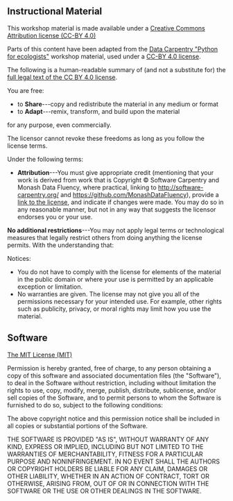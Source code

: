 ## Instructional Material

This workshop material is made available under a [Creative Commons Attribution license (CC-BY 4.0)][cc-by-human]

Parts of this content have been adapted from the [Data Carpentry "Python for ecologists"](http://www.datacarpentry.org/python-ecology-lesson/) workshop material, used under a [CC-BY 4.0 license](https://creativecommons.org/licenses/by/4.0/legalcode).

The following is a human-readable summary of (and not a substitute for) the [full legal text of the CC BY 4.0
license][cc-by-legal].

You are free:

* to **Share**---copy and redistribute the material in any medium or format
* to **Adapt**---remix, transform, and build upon the material

for any purpose, even commercially.

The licensor cannot revoke these freedoms as long as you follow the
license terms.

Under the following terms:

* **Attribution**---You must give appropriate credit (mentioning that
  your work is derived from work that is Copyright © Software
  Carpentry and Monash Data Fluency, where practical, linking to
  http://software-carpentry.org/ and https://github.com/MonashDataFluency), 
  provide a [link to the license][cc-by-human], 
  and indicate if changes were made. You may do
  so in any reasonable manner, but not in any way that suggests the
  licensor endorses you or your use.

**No additional restrictions**---You may not apply legal terms or
technological measures that legally restrict others from doing
anything the license permits.  With the understanding that:

Notices:

* You do not have to comply with the license for elements of the
  material in the public domain or where your use is permitted by an
  applicable exception or limitation.
* No warranties are given. The license may not give you all of the
  permissions necessary for your intended use. For example, other
  rights such as publicity, privacy, or moral rights may limit how you
  use the material.

## Software

[The MIT License (MIT)][mit-license]

Permission is hereby granted, free of charge, to any person obtaining
a copy of this software and associated documentation files (the
"Software"), to deal in the Software without restriction, including
without limitation the rights to use, copy, modify, merge, publish,
distribute, sublicense, and/or sell copies of the Software, and to
permit persons to whom the Software is furnished to do so, subject to
the following conditions:

The above copyright notice and this permission notice shall be
included in all copies or substantial portions of the Software.

THE SOFTWARE IS PROVIDED "AS IS", WITHOUT WARRANTY OF ANY KIND,
EXPRESS OR IMPLIED, INCLUDING BUT NOT LIMITED TO THE WARRANTIES OF
MERCHANTABILITY, FITNESS FOR A PARTICULAR PURPOSE AND
NONINFRINGEMENT. IN NO EVENT SHALL THE AUTHORS OR COPYRIGHT HOLDERS BE
LIABLE FOR ANY CLAIM, DAMAGES OR OTHER LIABILITY, WHETHER IN AN ACTION
OF CONTRACT, TORT OR OTHERWISE, ARISING FROM, OUT OF OR IN CONNECTION
WITH THE SOFTWARE OR THE USE OR OTHER DEALINGS IN THE SOFTWARE.

[cc-by-human]: https://creativecommons.org/licenses/by/4.0/
[cc-by-legal]: https://creativecommons.org/licenses/by/4.0/legalcode
[mit-license]: http://opensource.org/licenses/mit-license.html
